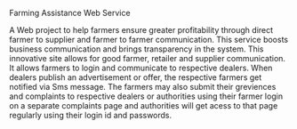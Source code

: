 
Farming Assistance Web Service

A Web project to help farmers ensure greater profitability through direct farmer to supplier and farmer to farmer communication. This service boosts business communication and brings transparency in the system. This innovative site allows for good farmer, retailer and supplier communication. It allows farmers to login and communicate to respective dealers. When dealers publish an advertisement or offer, the respective farmers get notified via Sms message. The farmers may also submit their greviences and complaints to respective dealers or authorities using their farmer login on a separate complaints page and authorities will get acess to that page regularly using their login id and passwords.
